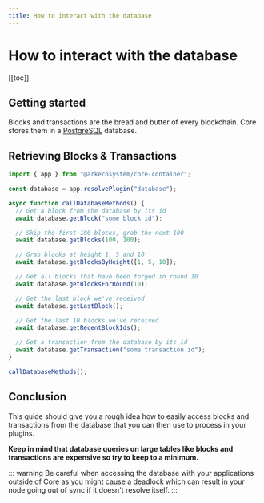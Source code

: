 ```yaml
---
title: How to interact with the database
---
```


# How to interact with the database

[[toc]]

## Getting started

Blocks and transactions are the bread and butter of every blockchain. Core stores them in a [PostgreSQL](https://www.postgresql.org/) database.

## Retrieving Blocks & Transactions

```ts
import { app } from "@arkecosystem/core-container";

const database = app.resolvePlugin("database");

async function callDatabaseMethods() {
  // Get a block from the database by its id
  await database.getBlock("some block id");

  // Skip the first 100 blocks, grab the next 100
  await database.getBlocks(100, 100);

  // Grab blocks at height 1, 5 and 10
  await database.getBlocksByHeight([1, 5, 10]);

  // Get all blocks that have been forged in round 10
  await database.getBlocksForRound(10);

  // Get the last block we've received
  await database.getLastBlock();

  // Get the last 10 blocks we've received
  await database.getRecentBlockIds();

  // Get a transaction from the database by its id
  await database.getTransaction("some transaction id");
}

callDatabaseMethods();
```

## Conclusion

This guide should give you a rough idea how to easily access blocks and transactions from the database that you can then use to process in your plugins.

**Keep in mind that database queries on large tables like blocks and transactions are expensive so try to keep to a minimum.**

::: warning
Be careful when accessing the database with your applications outside of Core as you might cause a deadlock which can result in your node going out of sync if it doesn't resolve itself.
:::

